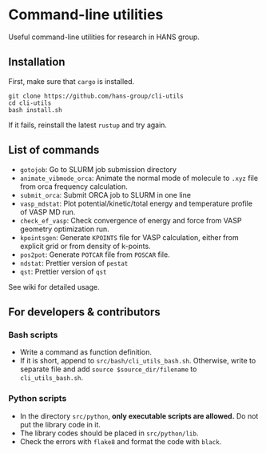 # Command-line utilities

Useful command-line utilities for research in HANS group.


## Installation

First, make sure that `cargo` is installed.

```
git clone https://github.com/hans-group/cli-utils
cd cli-utils
bash install.sh
```

If it fails, reinstall the latest `rustup` and try again.

## List of commands

- `gotojob`: Go to SLURM job submission directory
- `animate_vibmode_orca`: Animate the normal mode of molecule to `.xyz` file from orca frequency calculation.
- `submit_orca`: Submit ORCA job to SLURM in one line
- `vasp_mdstat`: Plot potential/kinetic/total energy and temperature profile of VASP MD run.
- `check_ef_vasp`: Check convergence of energy and force from VASP geometry optimization run.
- `kpointsgen`: Generate `KPOINTS` file for VASP calculation, either from explicit grid or from density of k-points.
- `pos2pot`: Generate `POTCAR` file from `POSCAR` file.
- `ndstat`: Prettier version of `pestat`
- `qst`: Prettier version of `qst`

See wiki for detailed usage.

## For developers & contributors

### Bash scripts

- Write a command as function definition. 
- If it is short, append to `src/bash/cli_utils_bash.sh`. Otherwise, write to separate file and add `source $source_dir/filename` to `cli_utils_bash.sh`.

### Python scripts

- In the directory `src/python`, **only executable scripts are allowed.** Do not put the library code in it.
- The library codes should be placed in `src/python/lib`.
- Check the errors with `flake8` and format the code with `black`.
